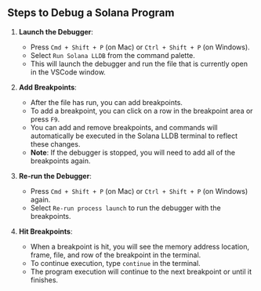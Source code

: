 ## Steps to Debug a Solana Program

1. **Launch the Debugger**:

   - Press `Cmd + Shift + P` (on Mac) or `Ctrl + Shift + P` (on Windows).
   - Select `Run Solana LLDB` from the command palette.
   - This will launch the debugger and run the file that is currently open in the VSCode window.

2. **Add Breakpoints**:

   - After the file has run, you can add breakpoints.
   - To add a breakpoint, you can click on a row in the breakpoint area or press `F9`.
   - You can add and remove breakpoints, and commands will automatically be executed in the Solana LLDB terminal to reflect these changes.
   - **Note**: If the debugger is stopped, you will need to add all of the breakpoints again.

3. **Re-run the Debugger**:

   - Press `Cmd + Shift + P` (on Mac) or `Ctrl + Shift + P` (on Windows) again.
   - Select `Re-run process launch` to run the debugger with the breakpoints.

4. **Hit Breakpoints**:
   - When a breakpoint is hit, you will see the memory address location, frame, file, and row of the breakpoint in the terminal.
   - To continue execution, type `continue` in the terminal.
   - The program execution will continue to the next breakpoint or until it finishes.
